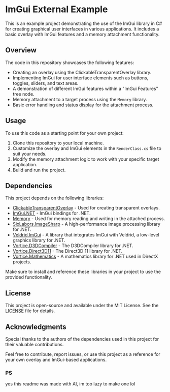 # ImGui External Example
This is an example project demonstrating the use of the ImGui library in C# for creating graphical user interfaces in various applications. It includes a basic overlay with ImGui features and a memory attachment functionality.

## Overview

The code in this repository showcases the following features:

- Creating an overlay using the ClickableTransparentOverlay library.
- Implementing ImGui for user interface elements such as buttons, toggles, sliders, and text areas.
- A demonstration of different ImGui features within a "ImGui Features" tree node.
- Memory attachment to a target process using the `Memory` library.
- Basic error handling and status display for the attachment process.

## Usage

To use this code as a starting point for your own project:

1. Clone this repository to your local machine.
2. Customize the overlay and ImGui elements in the `RenderClass.cs` file to suit your needs.
3. Modify the memory attachment logic to work with your specific target application.
4. Build and run the project.

## Dependencies

This project depends on the following libraries:

- [ClickableTransparentOverlay](https://github.com/Gir489/ClickableTransparentOverlay) - Used for creating transparent overlays.
- [ImGui.NET](https://github.com/mellinoe/ImGui.NET) - ImGui bindings for .NET.
- [Memory](https://github.com/erfg12/memory.dll) - Used for memory reading and writing in the attached process.
- [SixLabors.ImageSharp](https://github.com/SixLabors/ImageSharp) - A high-performance image processing library for .NET.
- [Veldrid.ImGui](https://github.com/mellinoe/veldrid) - A library that integrates ImGui with Veldrid, a low-level graphics library for .NET.
- [Vortice.D3DCompiler](https://github.com/amerkoleci/Vortice.Windows) - The D3DCompiler library for .NET.
- [Vortice.Direct3D11](https://github.com/amerkoleci/Vortice.Windows) - The Direct3D 11 library for .NET.
- [Vortice.Mathematics](https://github.com/amerkoleci/Vortice.Windows) - A mathematics library for .NET used in DirectX projects.

Make sure to install and reference these libraries in your project to use the provided functionality.

## License

This project is open-source and available under the MIT License. See the [LICENSE](LICENSE.txt) file for details.

## Acknowledgments

Special thanks to the authors of the dependencies used in this project for their valuable contributions.

Feel free to contribute, report issues, or use this project as a reference for your own overlay and ImGui-based applications.




### PS
yes this readme was made with AI, im too lazy to make one lol
